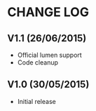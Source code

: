 CHANGE LOG
==========


## V1.1 (26/06/2015)

* Official lumen support
* Code cleanup


## V1.0 (30/05/2015)

* Initial release
